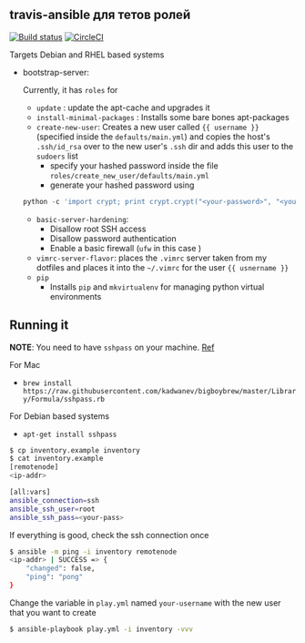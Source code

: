## travis-ansible для тетов ролей

[![Build status](https://api.travis-ci.org/dtulyakov/travis-ansible2.svg)](https://travis-ci.org/dtulyakov/travis-ansible2)
[![CircleCI](https://circleci.com/gh/dtulyakov/travis-ansible2/tree/master.svg?style=shield)](https://circleci.com/gh/dtulyakov/travis-ansible2)

Targets Debian and RHEL based systems

- bootstrap-server:
	
	Currently, it has `roles` for 

	- `update` : update the apt-cache and upgrades it
	- `install-minimal-packages` : Installs some bare bones apt-packages
	- `create-new-user`: Creates a new user called `{{ username }}` (specified inside the `defaults/main.yml`) and copies the host's `.ssh/id_rsa` over to the new user's `.ssh` dir and adds this user to the `sudoers` list
		- specify your hashed password inside the file `roles/create_new_user/defaults/main.yml`
		- generate your hashed password using 

	```python
	python -c 'import crypt; print crypt.crypt("<your-password>", "<your-key>")'
	```

	- `basic-server-hardening`:
		- Disallow root SSH access
		- Disallow password authentication
		- Enable a basic firewall (`ufw` in this case )
	- `vimrc-server-flavor`: places the `.vimrc` server taken from my dotfiles and places it into the `~/.vimrc` for the user `{{ usnername }}`
	- `pip`
		- Installs `pip` and `mkvirtualenv` for managing python virtual environments

## Running it

**NOTE**: You need to have `sshpass` on your machine. [Ref](https://gist.github.com/arunoda/7790979)

For Mac

- `brew install https://raw.githubusercontent.com/kadwanev/bigboybrew/master/Library/Formula/sshpass.rb`

For Debian based systems

- `apt-get install sshpass`

```bash
$ cp inventory.example inventory
$ cat inventory.example
[remotenode]
<ip-addr>

[all:vars]
ansible_connection=ssh
ansible_ssh_user=root
ansible_ssh_pass=<your-pass>
```

If everything is good, check the ssh connection once

```bash
$ ansible -m ping -i inventory remotenode
<ip-addr> | SUCCESS => {
    "changed": false,
    "ping": "pong"
}
```

Change the variable in `play.yml` named `your-username` with the new user that you want to create

```bash
$ ansible-playbook play.yml -i inventory -vvv
```

